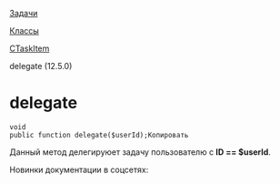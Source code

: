 [Задачи](/api_help/tasks/index.php)

[Классы](/api_help/tasks/classes/index.php)

[CTaskItem](/api_help/tasks/classes/ctaskitem/index.php)

delegate (12.5.0)

delegate
========

```
void 
public function delegate($userId);Копировать
```

Данный метод делегируюет задачу пользователю с **ID == $userId**.

Новинки документации в соцсетях: